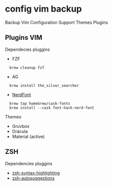 # config vim backup

Backup Vim Configuration Support Themes Plugins

## Plugins VIM

Dependecies pluggins

- FZF
````Shell
  brew cleanup fzf
````
- AG
````Shell
  brew install the_silver_searcher
````

- [NerdFont](https://github.com/ryanoasis/nerd-fonts)
````Shell
  brew tap homebrew/cask-fonts
  brew install --cask font-hack-nerd-font
````

Themes

- Gruvbox
- Drácula
- Material (active)

## ZSH

Dependencies pluggins

- [zsh-syntax-highlighting](https://github.com/zsh-users/zsh-syntax-highlighting/blob/master/INSTALL.md)
- [zsh-autosuggestions](https://github.com/zsh-users/zsh-autosuggestions)

